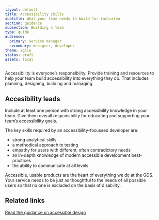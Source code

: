 ```yaml
---
layout: default
title: Accessibility skills
subtitle: What your team needs to build for inclusion
section: guidance
subsection: Building a team
type: guide
audience:
  primary: service manager
  secondary: designer, developer
theme: agile
status: draft
assets: local
---
```

    
Accessibility is everyone’s responsibility. Provide training and resources to help your team build accessibility into everything they do. That includes planning, designing, building and managing.

## Accesibility leads

Include at least one person with strong accessibility knowledge in your team. Give them overall responsibility for educating and supporting your team’s accessibility goals.

The key skills required by an accessibility-focussed developer are:

* strong analytical skills
* a methodical approach to testing
* empathy for users with different, often contradictory needs
* an in-depth knowledge of modern accessible development best-practices
* the ability to communicate at all levels

Accessible, usable products are the heart of everything we do at the GDS. Your service needs to be just as thoughtful to the needs of all possible users so that no one is excluded on the basis of disability.

## Related links
[Read the guidance on accessible design](http://gsdm.herokuapp.com/accessibility/index.html)
